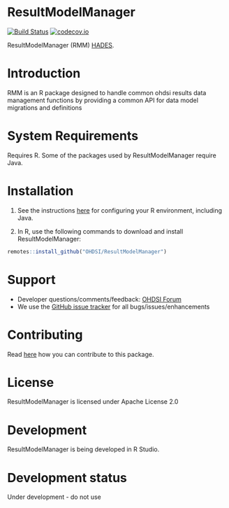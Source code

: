 ResultModelManager
==================
[![Build Status](https://github.com/OHDSI/ResultModelManager/workflows/R-CMD-check/badge.svg)](https://github.com/OHDSI/ResultModelManager/actions?query=workflow%3AR-CMD-check)
[![codecov.io](https://codecov.io/github/OHDSI/ResultModelManager/coverage.svg?branch=main)](https://codecov.io/github/OHDSI/ResultModelManager?branch=main)

ResultModelManager (RMM) [HADES](https://ohdsi.github.io/Hades).

Introduction
============
RMM is an R package designed to handle common ohdsi results data management functions by providing a common API for data model migrations and definitions


System Requirements
===================

Requires R. Some of the packages used by ResultModelManager require Java.

Installation
=============

1. See the instructions [here](https://ohdsi.github.io/Hades/rSetup.html) for configuring your R environment, including Java.

2. In R, use the following commands to download and install ResultModelManager:

  ```r
  remotes::install_github("OHDSI/ResultModelManager")
```

Support
=======
* Developer questions/comments/feedback: <a href="http://forums.ohdsi.org/c/developers">OHDSI Forum</a>
* We use the <a href="https://github.com/OHDSI/ResultModelManager/issues">GitHub issue tracker</a> for all bugs/issues/enhancements

Contributing
============
Read [here](https://ohdsi.github.io/Hades/contribute.html) how you can contribute to this package.

License
=======
ResultModelManager is licensed under Apache License 2.0

Development
===========
ResultModelManager is being developed in R Studio.

Development status
==================

Under development - do not use